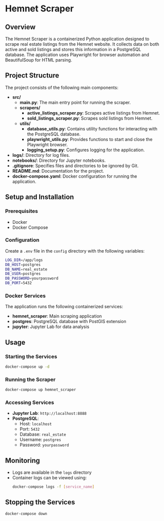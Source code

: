 # Hemnet Scraper

## Overview

The Hemnet Scraper is a containerized Python application designed to scrape real estate listings from the Hemnet website. It collects data on both active and sold listings and stores this information in a PostgreSQL database. The application uses Playwright for browser automation and BeautifulSoup for HTML parsing.

## Project Structure

The project consists of the following main components:

- **src/**
  - **main.py**: The main entry point for running the scraper.
  - **scrapers/**
    - **active_listings_scraper.py**: Scrapes active listings from Hemnet.
    - **sold_listings_scraper.py**: Scrapes sold listings from Hemnet.
  - **utils/**
    - **database_utils.py**: Contains utility functions for interacting with the PostgreSQL database.
    - **playwright_utils.py**: Provides functions to start and close the Playwright browser.
    - **logging_setup.py**: Configures logging for the application.
- **logs/**: Directory for log files.
- **notebooks/**: Directory for Jupyter notebooks.
- **.gitignore**: Specifies files and directories to be ignored by Git.
- **README.md**: Documentation for the project.
- **docker-compose.yaml**: Docker configuration for running the application.

## Setup and Installation

### Prerequisites

- Docker
- Docker Compose

### Configuration

Create a `.env` file in the `config` directory with the following variables:

```sh
LOG_DIR=/app/logs
DB_HOST=postgres
DB_NAME=real_estate
DB_USER=postgres
DB_PASSWORD=yourpassword
DB_PORT=5432
```

### Docker Services

The application runs the following containerized services:

- **hemnet_scraper**: Main scraping application
- **postgres**: PostgreSQL database with PostGIS extension
- **jupyter**: Jupyter Lab for data analysis

## Usage

### Starting the Services

```sh
docker-compose up -d
```

### Running the Scraper

```sh
docker-compose up hemnet_scraper
```

### Accessing Services

- **Jupyter Lab**: `http://localhost:8888`
- **PostgreSQL**:
  - Host: `localhost`
  - Port: `5432`
  - Database: `real_estate`
  - Username: `postgres`
  - Password: `yourpassword`

## Monitoring

- Logs are available in the `logs` directory
- Container logs can be viewed using:
  ```sh
  docker-compose logs -f [service_name]
  ```

## Stopping the Services

```sh
docker-compose down
```
